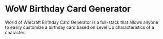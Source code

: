 # WoW Birthday Card Generator

World of Warcraft Birthday Card Generator is a full-stack that allows anyone to easily customize a birthday card based on Level Up characteristics of a character. 
